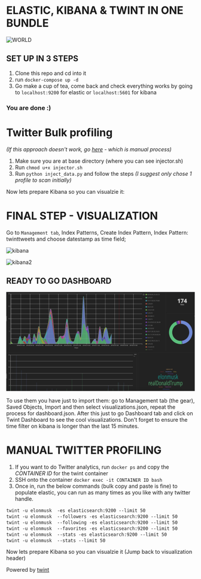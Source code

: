 # ELASTIC, KIBANA & TWINT IN ONE BUNDLE 

![WORLD](https://murchie85.github.io/images/bg.jpg)

## SET UP IN 3 STEPS 
 

1. Clone this repo and cd into it 
2. run `docker-compose up -d`
3. Go make a cup of tea, come back and check everything works by going to `localhost:9200` for elastic or `localhost:5601` for kibana

### You are done :)

  
# Twitter Bulk profiling

*(If this approach doesn't work, go [here](#MANUAL-TWITTER-PROFILING) - which is manual process)*

1. Make sure you are at base directory (where you can see injector.sh)
2. Run `chmod u+x injector.sh` 
3. Run `python inject_data.py` and follow the steps *(I suggest only chose 1 profile to scan initially)*

Now lets prepare Kibana so you can visualzie it:  

# FINAL STEP - VISUALIZATION 

Go to `Management tab`, Index Patterns, Create Index Pattern, Index Pattern: twinttweets and choose datestamp as time field; 

![kibana](https://camo.githubusercontent.com/d18625b236a9df353326d70e9ab4a8a95ab918ae/68747470733a2f2f692e696d6775722e636f6d2f6844543941446b2e706e67)
  

![kibana2](https://camo.githubusercontent.com/ac1d897f6ffdb1568855341e9d420f4046101016/68747470733a2f2f692e696d6775722e636f6d2f564b79324a76782e706e67)


## READY TO GO DASHBOARD

![sample](sample.png)

To use them you have just to import them: go to Management tab (the gear), Saved Objects, Import and then select visualizations.json, repeat the process for dashboard.json. After this just to go Dashboard tab and click on Twint Dashboard to see the cool visualizations. Don't forget to ensure the time filter on kibana is longer than the last 15 minutes.





# MANUAL TWITTER PROFILING

1. If you want to do Twitter analytics, run `docker ps` and copy the *CONTAINER ID* for the twint container
2. SSH onto the container `docker exec -it CONTAINER ID bash `
3. Once in,  run the below commands (bulk copy and paste is fine) to populate elastic, you can run as many times as you like with any twitter handle.


```
twint -u elonmusk  -es elasticsearch:9200 --limit 50
twint -u elonmusk  --followers -es elasticsearch:9200 --limit 50
twint -u elonmusk  --following -es elasticsearch:9200 --limit 50
twint -u elonmusk  --favorites -es elasticsearch:9200 --limit 50
twint -u elonmusk  --stats -es elasticsearch:9200 --limit 50
twint -u elonmusk  --stats --limit 50
```

Now lets prepare Kibana so you can visualzie it (Jump back to visualization header)  





Powered by [twint](https://github.com/twintproject/twint)